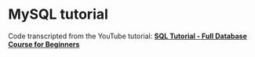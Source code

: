 # MySQL tutorial
Code transcripted from the YouTube tutorial: [__SQL Tutorial - Full Database Course for Beginners__](https://www.youtube.com/watch?v=HXV3zeQKqGY)
